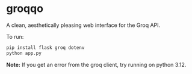 # groqqo

A clean, aesthetically pleasing web interface for the Groq API.

To run:

```bash
pip install flask groq dotenv
python app.py
```

**Note:** If you get an error from the groq client, try running on python 3.12.
